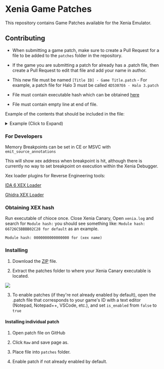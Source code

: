 # Xenia Game Patches

This repository contains Game Patches available for the Xenia Emulator.

## Contributing

 - When submitting a game patch, make sure to create a Pull Request for a file to be added to the `patches` folder in the repository.

 - If the game you are submitting a patch for already has a .patch file, then create a Pull Request to edit that file and add your name in author.

 - This new file must be named `[Title ID] - Game Title.patch` - For example, a patch file for Halo 3 must be called `4D5307E6 - Halo 3.patch`

 - File must contain executable hash which can be obtained [here](#Obtaining-XEX-hash)

 - File must contain empty line at end of file.

Example of the contents that should be included in the file:
<details><summary>Example (Click to Expand)</summary>

```
title_name = "Rockstar Table Tennis"
title_id = "545407DF"
hash = "469639BD50D42E70"

[[patch]]
    name = "Rockstar Table Tennis - Crash Skip"
    desc = "None"
    author = "Gliniak"
    is_enabled = true
    
    [[patch.be8]]
        address = 0x8237A3DB
        value = 0x05
```
</details>

### For Developers

Memory Breakpoints can be set in CE or MSVC with `emit_source_annotations`

This will show xex address when breakpoint is hit, although there is currently no way to set breakpoint on execution within the Xenia Debugger.

Xex loader plugins for Reverse Engineering tools:

[IDA 6 XEX Loader](http://xorloser.com/blog/?p=395)

[Ghidra XEX Loader](https://github.com/zeroKilo/XEXLoaderWV/releases)

### Obtaining XEX hash

Run executable of chioce once. Close Xenia Canary, Open `xenia.log` and search for `Module hash:` you should see something like: `Module hash: 66726C5BBBB02C28 for default` as an example. 

`Module hash: 0000000000000000 for (xex name)`

### Installing

1. Download the [ZIP](https://github.com/xenia-canary/game-patches/archive/main.zip) file.

2. Extract the patches folder to where your Xenia Canary executable is located.

![](https://cdn.discordapp.com/attachments/747164286056661153/764464248176115712/unknown.png)

3. To enable patches (if they're not already enabled by default), open the .patch file that corresponds to your game's ID with a text editor (Notepad, Notepad++, VSCode, etc.), and set `is_enabled` from `false` to `true`

#### Installing individual patch

1. Open patch file on GitHub

2. Click `Raw` and save page as.

3. Place file into `patches` folder.

4. Enable patch if not already enabled by default.
